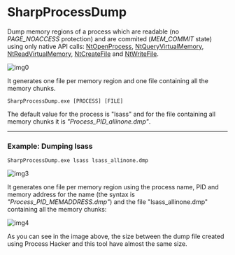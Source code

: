 # SharpProcessDump

Dump memory regions of a process which are readable (no *PAGE_NOACCESS* protection) and are commited (*MEM_COMMIT* state) using only native API calls: [NtOpenProcess](https://learn.microsoft.com/es-es/windows-hardware/drivers/ddi/ntddk/nf-ntddk-ntopenprocess), [NtQueryVirtualMemory](https://learn.microsoft.com/en-us/windows-hardware/drivers/ddi/ntifs/nf-ntifs-ntqueryvirtualmemory), [NtReadVirtualMemory](http://undocumented.ntinternals.net/index.html?page=UserMode%2FUndocumented%20Functions%2FMemory%20Management%2FVirtual%20Memory%2FNtReadVirtualMemory.html), [NtCreateFile](https://learn.microsoft.com/es-es/windows/win32/api/winternl/nf-winternl-ntcreatefile) and [NtWriteFile](https://learn.microsoft.com/es-es/windows-hardware/drivers/ddi/ntifs/nf-ntifs-ntwritefile).

![img0](https://raw.githubusercontent.com/ricardojoserf/ricardojoserf.github.io/master/images/sharpprocessdump/Screenshot_0.png)

It generates one file per memory region and one file containing all the memory chunks.

```
SharpProcessDump.exe [PROCESS] [FILE]
```

The default value for the process is "lsass" and for the file containing all memory chunks it is *"Process_PID_allinone.dmp"*.


--------------------------

### Example: Dumping lsass

```
SharpProcessDump.exe lsass lsass_allinone.dmp
```

![img3](https://raw.githubusercontent.com/ricardojoserf/ricardojoserf.github.io/master/images/sharpprocessdump/Screenshot_3.png)

It generates one file per memory region using the process name, PID and memory address for the name (the syntax is *"Process_PID_MEMADDRESS.dmp"*) and the file "lsass_allinone.dmp" containing all the memory chunks:

![img4](https://raw.githubusercontent.com/ricardojoserf/ricardojoserf.github.io/master/images/sharpprocessdump/Screenshot_4.png)

As you can see in the image above, the size between the dump file created using Process Hacker and this tool have almost the same size.
